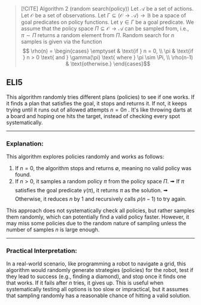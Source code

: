 
> [!CITE] Algorithm 2 (random search(policy))
> Let $\mathcal{A}$ be a set of actions. Let $\mathcal{O}$ be a set of observations. Let $\Gamma \subseteq (\mathcal{O} \rightarrow \mathcal{A}) \rightarrow \mathbb{B}$ be a space of goal predicates on policy functions. Let $\gamma \in \Gamma$ be a goal predicate. We assume that the policy space $\Pi \subseteq \mathcal{O} \rightarrow \mathcal{A}$ can be sampled from, i.e., $\pi \sim \Pi$ returns a random element from $\Pi$. Random search for $n$ samples is given via the function
> $$ \rho(n) =
\begin{cases} 
\emptyset & \text{if } n = 0, \\
\pi & \text{if } n > 0 \text{ and } \gamma(\pi) \text{ where } \pi \sim \Pi, \\
\rho(n-1) & \text{otherwise.}
\end{cases}$$

## ELI5

This algorithm randomly tries different plans (policies) to see if one works. If it finds a plan that satisfies the goal, it stops and returns it. If not, it keeps trying until it runs out of allowed attempts $n=0n$ . It's like throwing darts at a board and hoping one hits the target, instead of checking every spot systematically.

---

### Explanation:

This algorithm explores policies randomly and works as follows:

1. If $n = 0$, the algorithm stops and returns $\emptyset$, meaning no valid policy was found.
2. If $n > 0$, it samples a random policy $\pi$ from the policy space $\Pi$.
	🠚 If $\pi$ satisfies the goal predicate $\gamma(\pi)$, it returns $\pi$ as the solution.
	🠚 Otherwise, it reduces $n$ by 1 and recursively calls $\rho(n-1)$ to try again.

This approach does not systematically check all policies, but rather samples them randomly, which can potentially find a valid policy faster. However, it may miss some policies due to the random nature of sampling unless the number of samples $n$ is large enough.

---
### Practical Interpretation:

In a real-world scenario, like programming a robot to navigate a grid, this algorithm would randomly generate strategies (policies) for the robot, test if they lead to success (e.g., finding a diamond), and stop once it finds one that works. If it fails after $n$ tries, it gives up. This is useful when systematically testing all options is too slow or impractical, but it assumes that sampling randomly has a reasonable chance of hitting a valid solution.